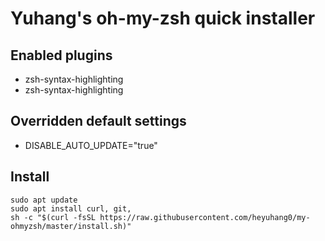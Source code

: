 # Yuhang's oh-my-zsh quick installer

## Enabled plugins
* zsh-syntax-highlighting
* zsh-syntax-highlighting

## Overridden default settings
* DISABLE_AUTO_UPDATE="true"

## Install

```
sudo apt update
sudo apt install curl, git, 
sh -c "$(curl -fsSL https://raw.githubusercontent.com/heyuhang0/my-ohmyzsh/master/install.sh)"
```